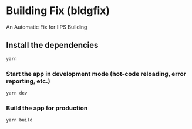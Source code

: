 # Building Fix (bldgfix)

An Automatic Fix for IIPS Building

## Install the dependencies
```bash
yarn
```

### Start the app in development mode (hot-code reloading, error reporting, etc.)
```bash
yarn dev
```


### Build the app for production
```bash
yarn build
```